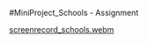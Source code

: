 #MiniProject_Schools - Assignment

[screenrecord_schools.webm](https://github.com/user-attachments/assets/e36d9191-0166-4b7e-813e-769d95fcb14b)
